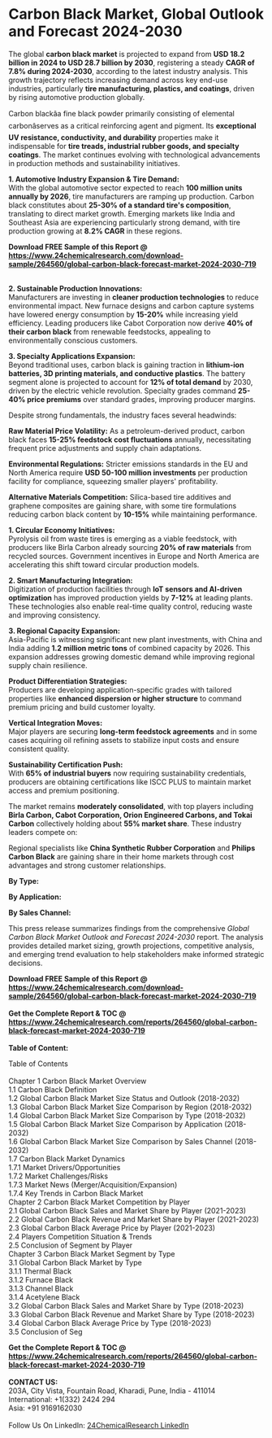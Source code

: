 <h1>Carbon Black Market, Global Outlook and Forecast 2024-2030</h1><p>The global <strong>carbon black market</strong> is projected to expand from <strong>USD 18.2 billion in 2024 to USD 28.7 billion by 2030</strong>, registering a steady <strong>CAGR of 7.8% during 2024-2030</strong>, according to the latest industry analysis. This growth trajectory reflects increasing demand across key end-use industries, particularly <strong>tire manufacturing, plastics, and coatings</strong>, driven by rising automotive production globally.</p><p>Carbon blackâa fine black powder primarily consisting of elemental carbonâserves as a critical reinforcing agent and pigment. Its <strong>exceptional UV resistance, conductivity, and durability</strong> properties make it indispensable for <strong>tire treads, industrial rubber goods, and specialty coatings</strong>. The market continues evolving with technological advancements in production methods and sustainability initiatives.</p><p><strong>1. Automotive Industry Expansion &amp; Tire Demand:</strong><br>
With the global automotive sector expected to reach <strong>100 million units annually by 2026</strong>, tire manufacturers are ramping up production. Carbon black constitutes about <strong>25-30% of a standard tire's composition</strong>, translating to direct market growth. Emerging markets like India and Southeast Asia are experiencing particularly strong demand, with tire production growing at <strong>8.2% CAGR</strong> in these regions.</p><div><b>Download FREE Sample of this Report @ 
            <a href="https://www.24chemicalresearch.com/download-sample/264560/global-carbon-black-forecast-market-2024-2030-719">
            https://www.24chemicalresearch.com/download-sample/264560/global-carbon-black-forecast-market-2024-2030-719</a></b></div><br><p><strong>2. Sustainable Production Innovations:</strong><br>
Manufacturers are investing in <strong>cleaner production technologies</strong> to reduce environmental impact. New furnace designs and carbon capture systems have lowered energy consumption by <strong>15-20%</strong> while increasing yield efficiency. Leading producers like Cabot Corporation now derive <strong>40% of their carbon black</strong> from renewable feedstocks, appealing to environmentally conscious customers.</p><p><strong>3. Specialty Applications Expansion:</strong><br>
Beyond traditional uses, carbon black is gaining traction in <strong>lithium-ion batteries, 3D printing materials, and conductive plastics</strong>. The battery segment alone is projected to account for <strong>12% of total demand</strong> by 2030, driven by the electric vehicle revolution. Specialty grades command <strong>25-40% price premiums</strong> over standard grades, improving producer margins.</p><p>Despite strong fundamentals, the industry faces several headwinds:</p><p><strong>Raw Material Price Volatility:</strong> As a petroleum-derived product, carbon black faces <strong>15-25% feedstock cost fluctuations</strong> annually, necessitating frequent price adjustments and supply chain adaptations.</p><p><strong>Environmental Regulations:</strong> Stricter emissions standards in the EU and North America require <strong>USD 50-100 million investments</strong> per production facility for compliance, squeezing smaller players' profitability.</p><p><strong>Alternative Materials Competition:</strong> Silica-based tire additives and graphene composites are gaining share, with some tire formulations reducing carbon black content by <strong>10-15%</strong> while maintaining performance.</p><p><strong>1. Circular Economy Initiatives:</strong><br>
Pyrolysis oil from waste tires is emerging as a viable feedstock, with producers like Birla Carbon already sourcing <strong>20% of raw materials</strong> from recycled sources. Government incentives in Europe and North America are accelerating this shift toward circular production models.</p><p><strong>2. Smart Manufacturing Integration:</strong><br>
Digitization of production facilities through <strong>IoT sensors and AI-driven optimization</strong> has improved production yields by <strong>7-12%</strong> at leading plants. These technologies also enable real-time quality control, reducing waste and improving consistency.</p><p><strong>3. Regional Capacity Expansion:</strong><br>
Asia-Pacific is witnessing significant new plant investments, with China and India adding <strong>1.2 million metric tons</strong> of combined capacity by 2026. This expansion addresses growing domestic demand while improving regional supply chain resilience.</p><p><strong>Product Differentiation Strategies:</strong><br>
	Producers are developing application-specific grades with tailored properties like <strong>enhanced dispersion or higher structure</strong> to command premium pricing and build customer loyalty.</p><p><strong>Vertical Integration Moves:</strong><br>
	Major players are securing <strong>long-term feedstock agreements</strong> and in some cases acquiring oil refining assets to stabilize input costs and ensure consistent quality.</p><p><strong>Sustainability Certification Push:</strong><br>
	With <strong>65% of industrial buyers</strong> now requiring sustainability credentials, producers are obtaining certifications like ISCC PLUS to maintain market access and premium positioning.</p><p>The market remains <strong>moderately consolidated</strong>, with top players including <strong>Birla Carbon, Cabot Corporation, Orion Engineered Carbons, and Tokai Carbon</strong> collectively holding about <strong>55% market share</strong>. These industry leaders compete on:</p><p>Regional specialists like <strong>China Synthetic Rubber Corporation</strong> and <strong>Philips Carbon Black</strong> are gaining share in their home markets through cost advantages and strong customer relationships.</p><p><strong>By Type:</strong></p><p><strong>By Application:</strong></p><p><strong>By Sales Channel:</strong></p><p>This press release summarizes findings from the comprehensive <em>Global Carbon Black Market Outlook and Forecast 2024-2030</em> report. The analysis provides detailed market sizing, growth projections, competitive analysis, and emerging trend evaluation to help stakeholders make informed strategic decisions.</p><div><b>Download FREE Sample of this Report @ 
            <a href="https://www.24chemicalresearch.com/download-sample/264560/global-carbon-black-forecast-market-2024-2030-719">
            https://www.24chemicalresearch.com/download-sample/264560/global-carbon-black-forecast-market-2024-2030-719</a></b></div><br><div><b>Get the Complete Report & TOC @ 
            <a href="https://www.24chemicalresearch.com/reports/264560/global-carbon-black-forecast-market-2024-2030-719">
            https://www.24chemicalresearch.com/reports/264560/global-carbon-black-forecast-market-2024-2030-719</a></b></div><br>
            <b>Table of Content:</b><p>Table of Contents<br />
<br />
Chapter 1 Carbon Black Market Overview<br />
    1.1 Carbon Black Definition<br />
    1.2 Global Carbon Black Market Size Status and Outlook (2018-2032)<br />
    1.3 Global Carbon Black Market Size Comparison by Region (2018-2032)<br />
    1.4 Global Carbon Black Market Size Comparison by Type (2018-2032)<br />
    1.5 Global Carbon Black Market Size Comparison by Application (2018-2032)<br />
    1.6 Global Carbon Black Market Size Comparison by Sales Channel (2018-2032)<br />
    1.7 Carbon Black Market Dynamics<br />
        1.7.1 Market Drivers/Opportunities<br />
        1.7.2 Market Challenges/Risks<br />
        1.7.3 Market News (Merger/Acquisition/Expansion)<br />
        1.7.4 Key Trends in Carbon Black Market<br />
Chapter 2 Carbon Black Market Competition by Player<br />
    2.1 Global Carbon Black Sales and Market Share by Player (2021-2023)<br />
    2.2 Global Carbon Black Revenue and Market Share by Player (2021-2023)<br />
    2.3 Global Carbon Black Average Price by Player (2021-2023)<br />
    2.4 Players Competition Situation & Trends<br />
    2.5 Conclusion of Segment by Player<br />
Chapter 3 Carbon Black Market Segment by Type<br />
    3.1 Global Carbon Black Market by Type<br />
        3.1.1 Thermal Black<br />
        3.1.2 Furnace Black<br />
        3.1.3 Channel Black<br />
        3.1.4 Acetylene Black<br />
    3.2 Global Carbon Black Sales and Market Share by Type (2018-2023)<br />
    3.3 Global Carbon Black Revenue and Market Share by Type (2018-2023)<br />
    3.4 Global Carbon Black Average Price by Type (2018-2023)<br />
    3.5 Conclusion of Seg</p><div><b>Get the Complete Report & TOC @ 
            <a href="https://www.24chemicalresearch.com/reports/264560/global-carbon-black-forecast-market-2024-2030-719">
            https://www.24chemicalresearch.com/reports/264560/global-carbon-black-forecast-market-2024-2030-719</a></b></div><br><b>CONTACT US:</b><br>
            203A, City Vista, Fountain Road, Kharadi, Pune, India - 411014<br>
            International: +1(332) 2424 294<br>
            Asia: +91 9169162030 <br><br>
            Follow Us On LinkedIn: <a href="https://www.linkedin.com/company/24chemicalresearch/">24ChemicalResearch LinkedIn</a>